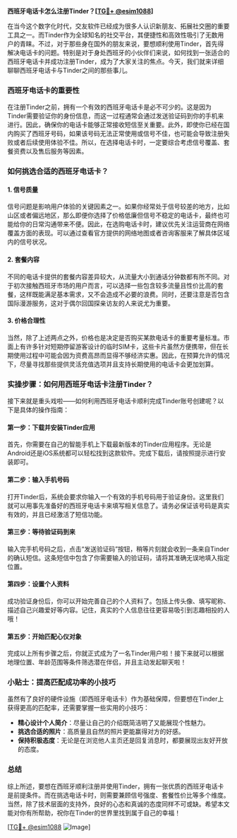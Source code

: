 **西班牙电话卡怎么注册Tinder？[[TG💪+ @esim1088](https://t.me/s/esim1088)]**

在当今这个数字化时代，交友软件已经成为很多人认识新朋友、拓展社交圈的重要工具之一。而Tinder作为全球知名的社交平台，其便捷性和高效性吸引了无数用户的青睐。不过，对于那些身在国外的朋友来说，要想顺利使用Tinder，首先得解决电话卡的问题。特别是对于身处西班牙的小伙伴们来说，如何找到一张适合的西班牙电话卡并成功注册Tinder，成为了大家关注的焦点。今天，我们就来详细聊聊西班牙电话卡与Tinder之间的那些事儿。

### 西班牙电话卡的重要性

在注册Tinder之前，拥有一个有效的西班牙电话卡是必不可少的。这是因为Tinder需要验证你的身份信息，而这一过程通常会通过发送验证码到你的手机来进行。因此，确保你的电话卡能够正常接收短信至关重要。此外，即使你已经在国内购买了西班牙号码，如果该号码无法正常使用或信号不佳，也可能会导致注册失败或者后续使用体验不佳。所以，在选择电话卡时，一定要综合考虑信号覆盖、套餐资费以及售后服务等因素。

### 如何挑选合适的西班牙电话卡？

#### 1. **信号质量**
   信号问题是影响用户体验的关键因素之一。如果你经常处于信号较差的地方，比如山区或者偏远地区，那么即便你选择了价格低廉但信号不稳定的电话卡，最终也可能给你的日常沟通带来不便。因此，在选购电话卡时，建议优先关注运营商在网络覆盖方面的表现。可以通过查看官方提供的网络地图或者咨询客服来了解具体区域内的信号状况。

#### 2. **套餐内容**
   不同的电话卡提供的套餐内容差异较大，从流量大小到通话分钟数都有所不同。对于初次接触西班牙市场的用户而言，可以选择一些包含较多流量且性价比高的套餐，这样既能满足基本需求，又不会造成不必要的浪费。同时，还要注意是否包含国际漫游服务，这对于偶尔回国探亲访友的人来说尤为重要。

#### 3. **价格合理性**
   当然，除了上述两点之外，价格也是决定是否购买某款电话卡的重要考量标准。市面上有许多针对短期停留游客设计的临时SIM卡，这些卡片虽然方便携带，但在长期使用过程中可能会因为资费高昂而显得不够经济实惠。因此，在预算允许的情况下，尽量寻找那些提供灵活充值选项并且支持长期使用的电话卡会更加划算。

### 实操步骤：如何用西班牙电话卡注册Tinder？

接下来就是重头戏啦——如何利用西班牙电话卡顺利完成Tinder账号创建呢？以下是具体的操作指南：

#### 第一步：下载并安装Tinder应用
   首先，你需要在自己的智能手机上下载最新版本的Tinder应用程序。无论是Android还是iOS系统都可以轻松找到这款软件。完成下载后，请按照提示进行安装即可。

#### 第二步：输入手机号码
   打开Tinder后，系统会要求你输入一个有效的手机号码用于验证身份。这里我们就可以用事先准备好的西班牙电话卡来填写相关信息了。请务必保证该号码是真实有效的，并且已经激活了短信功能。

#### 第三步：等待验证码到来
   输入完手机号码之后，点击“发送验证码”按钮，稍等片刻就会收到一条来自Tinder的确认短信。这条短信中包含了你需要输入的验证码，请将其准确无误地填入指定位置。

#### 第四步：设置个人资料
   成功验证身份后，你可以开始完善自己的个人资料了。包括上传头像、填写昵称、描述自己兴趣爱好等内容。记住，真实的个人信息往往更容易吸引到志趣相投的人哦！

#### 第五步：开始匹配心仪对象
   完成以上所有步骤之后，你就正式成为了一名Tinder用户啦！接下来就可以根据地理位置、年龄范围等条件筛选潜在伴侣，并且主动发起聊天啦！

### 小贴士：提高匹配成功率的小技巧

虽然有了良好的硬件设施（即西班牙电话卡）作为基础保障，但要想在Tinder上获得更高的匹配率，还需要掌握一些实用的小技巧：

- **精心设计个人简介**：尽量让自己的介绍既简洁明了又能展现个性魅力。
- **挑选合适的照片**：高质量且自然的照片更能赢得对方的好感。
- **保持积极态度**：无论是在浏览他人主页还是回复消息时，都要展现出友好开放的态度。

### 总结

综上所述，要想在西班牙顺利注册并使用Tinder，拥有一张优质的西班牙电话卡是前提条件。而在挑选电话卡时，则需要兼顾信号强度、套餐性价比等多个维度。当然，除了技术层面的支持外，良好的心态和真诚的态度同样不可或缺。希望本文能对你有所帮助，祝你在Tinder的世界里找到属于自己的幸福！

[[TG💪+ @esim1088](https://t.me/s/esim1088) ![Image](https://i.postimg.cc/4NQfJmqS/Snipaste-2025-05-13-00-14-12.png)]